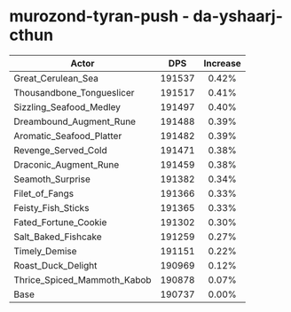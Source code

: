 # murozond-tyran-push - da-yshaarj-cthun
| Actor | DPS | Increase |
|---|:---:|:---:|
|Great_Cerulean_Sea|191537|0.42%|
|Thousandbone_Tongueslicer|191517|0.41%|
|Sizzling_Seafood_Medley|191497|0.40%|
|Dreambound_Augment_Rune|191488|0.39%|
|Aromatic_Seafood_Platter|191482|0.39%|
|Revenge_Served_Cold|191471|0.38%|
|Draconic_Augment_Rune|191459|0.38%|
|Seamoth_Surprise|191382|0.34%|
|Filet_of_Fangs|191366|0.33%|
|Feisty_Fish_Sticks|191365|0.33%|
|Fated_Fortune_Cookie|191302|0.30%|
|Salt_Baked_Fishcake|191259|0.27%|
|Timely_Demise|191151|0.22%|
|Roast_Duck_Delight|190969|0.12%|
|Thrice_Spiced_Mammoth_Kabob|190878|0.07%|
|Base|190737|0.00%|
